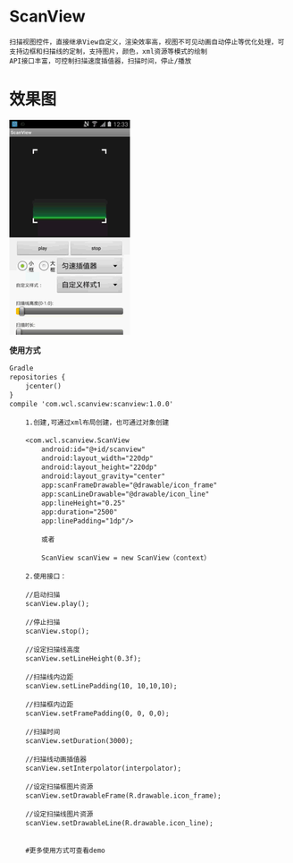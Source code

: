 # ScanView

    扫描视图控件，直接继承View自定义，渲染效率高，视图不可见动画自动停止等优化处理，可支持边框和扫描线的定制，支持图片，颜色，xml资源等模式的绘制
    API接口丰富，可控制扫描速度插值器，扫描时间，停止/播放

# 效果图
    
  ![name](https://github.com/wcl9900/ScanView/blob/95a8df11501bae77616e3757c8e9f35e5ff298d7/scanview.gif)

**使用方式**
    
    Gradle
    repositories {
        jcenter()
    }
    compile 'com.wcl.scanview:scanview:1.0.0'
    
        1.创建,可通过xml布局创建，也可通过对象创建
        
        <com.wcl.scanview.ScanView
            android:id="@+id/scanview"
            android:layout_width="220dp"
            android:layout_height="220dp"
            android:layout_gravity="center"
            app:scanFrameDrawable="@drawable/icon_frame"
            app:scanLineDrawable="@drawable/icon_line"
            app:lineHeight="0.25"
            app:duration="2500"
            app:linePadding="1dp"/>
            
            或者
            
            ScanView scanView = new ScanView（context）
        
        2.使用接口：
        
        //启动扫描
        scanView.play();
        
        //停止扫描
        scanView.stop();
            
        //设定扫描线高度
        scanView.setLineHeight(0.3f);
        
        //扫描线内边距
        scanView.setLinePadding(10, 10,10,10);
        
        //扫描框内边距
        scanView.setFramePadding(0, 0, 0,0);
        
        //扫描时间
        scanView.setDuration(3000);
        
        //扫描线动画插值器
        scanView.setInterpolator(interpolator);
        
        //设定扫描框图片资源
        scanView.setDrawableFrame(R.drawable.icon_frame);
        
        //设定扫描线图片资源
        scanView.setDrawableLine(R.drawable.icon_line);
        
        
        #更多使用方式可查看demo
        